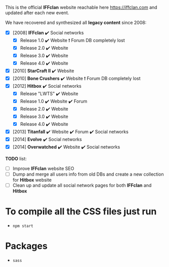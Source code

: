 This is the official **IFFclan** website reachable here https://iffclan.com and updated after each new event.

We have recovered and synthesized all **legacy content** since 2008:
- [x] [2008] **IFFclan** :heavy_check_mark: Social networks
    - [x] Release 1.0 :heavy_check_mark: Website :heavy_exclamation_mark: Forum DB completely lost
    - [x] Release 2.0 :heavy_check_mark: Website
    - [x] Release 3.0 :heavy_check_mark: Website
    - [x] Release 4.0 :heavy_check_mark: Website
- [x] [2010] **StarCraft II** :heavy_check_mark: Website
- [x] [2010] **Bone Crushers** :heavy_check_mark: Website :heavy_exclamation_mark: Forum DB completely lost
- [x] [2012] **Hitbox** :heavy_check_mark: Social networks
    - [x] Release "LWTS" :heavy_check_mark: Website
    - [x] Release 1.0 :heavy_check_mark: Website :heavy_check_mark: Forum
    - [x] Release 2.0 :heavy_check_mark: Website
    - [x] Release 3.0 :heavy_check_mark: Website
    - [x] Release 4.0 :heavy_check_mark: Website
- [x] [2013] **Titanfall** :heavy_check_mark: Website :heavy_check_mark: Forum :heavy_check_mark: Social networks
- [x] [2014] **Evolve** :heavy_check_mark: Social networks
- [x] [2014] **Overwatched** :heavy_check_mark: Website :heavy_check_mark: Social networks

**TODO** list:
- [ ] Improve **IFFclan** website SEO
- [ ] Dump and merge all users info from old DBs and create a new collection for **Hitbox** website
- [ ] Clean up and update all social network pages for both **IFFclan** and **Hitbox**

# To compile all the CSS files just run
- `npm start`

# Packages
- `sass`
